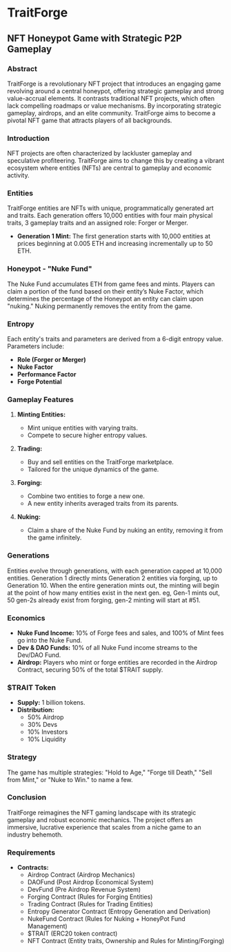 # TraitForge

## NFT Honeypot Game with Strategic P2P Gameplay

### Abstract

TraitForge is a revolutionary NFT project that introduces an engaging game revolving around a central honeypot, offering strategic gameplay and strong value-accrual elements. It contrasts traditional NFT projects, which often lack compelling roadmaps or value mechanisms. By incorporating strategic gameplay, airdrops, and an elite community. TraitForge aims to become a pivotal NFT game that attracts players of all backgrounds.

### Introduction

NFT projects are often characterized by lackluster gameplay and speculative profiteering. TraitForge aims to change this by creating a vibrant ecosystem where entities (NFTs) are central to gameplay and economic activity.

### Entities

TraitForge entities are NFTs with unique, programmatically generated art and traits. Each generation offers 10,000 entities with four main physical traits, 3 gameplay traits and an assigned role: Forger or Merger.

- **Generation 1 Mint:** The first generation starts with 10,000 entities at prices beginning at 0.005 ETH and increasing incrementally up to 50 ETH.

### Honeypot - "Nuke Fund"

The Nuke Fund accumulates ETH from game fees and mints. Players can claim a portion of the fund based on their entity’s Nuke Factor, which determines the percentage of the Honeypot an entity can claim upon "nuking." Nuking permanently removes the entity from the game.

### Entropy

Each entity's traits and parameters are derived from a 6-digit entropy value. Parameters include:
- **Role (Forger or Merger)**
- **Nuke Factor**
- **Performance Factor**
- **Forge Potential**

### Gameplay Features

1. **Minting Entities:**
   - Mint unique entities with varying traits.
   - Compete to secure higher entropy values.

2. **Trading:**
   - Buy and sell entities on the TraitForge marketplace.
   - Tailored for the unique dynamics of the game.

3. **Forging:**
   - Combine two entities to forge a new one.
   - A new entity inherits averaged traits from its parents.

4. **Nuking:**
   - Claim a share of the Nuke Fund by nuking an entity, removing it from the game infinitely.

### Generations

Entities evolve through generations, with each generation capped at 10,000 entities. Generation 1 directly mints Generation 2 entities via forging, up to Generation 10.
When the entire generation mints out, the minting will begin at the point of how many entities exist in the next gen. eg, Gen-1 mints out, 50 gen-2s already exist from forging, gen-2 minting will start at #51.

### Economics

- **Nuke Fund Income:** 10% of Forge fees and sales, and 100% of Mint fees go into the Nuke Fund.
- **Dev & DAO Funds:** 10% of all Nuke Fund income streams to the Dev/DAO Fund.
- **Airdrop:** Players who mint or forge entities are recorded in the Airdrop Contract, securing 50% of the total $TRAIT supply.

### $TRAIT Token

- **Supply:** 1 billion tokens.
- **Distribution:**
  - 50% Airdrop
  - 30% Devs
  - 10% Investors
  - 10% Liquidity

### Strategy

The game has multiple strategies: "Hold to Age," "Forge till Death," "Sell from Mint," or "Nuke to Win." to name a few.

### Conclusion

TraitForge reimagines the NFT gaming landscape with its strategic gameplay and robust economic mechanics. The project offers an immersive, lucrative experience that scales from a niche game to an industry behemoth.

### Requirements

- **Contracts:**
  - Airdrop Contract (Airdrop Mechanics)
  - DAOFund (Post Airdrop Economical System)
  - DevFund (Pre Airdrop Revenue System)
  - Forging Contract (Rules for Forging Entities)
  - Trading Contract (Rules for Trading Entities)
  - Entropy Generator Contract (Entropy Generation and Derivation)
  - NukeFund Contract (Rules for Nuking + HoneyPot Fund Management)
  - $TRAIT (ERC20 token contract)
  - NFT Contract (Entity traits, Ownership and Rules for Minting/Forging)


